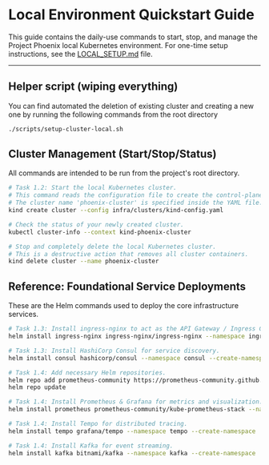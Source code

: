 # Local Environment Quickstart Guide

This guide contains the daily-use commands to start, stop, and manage the Project Phoenix local Kubernetes environment. For one-time setup instructions, see the [LOCAL\_SETUP.md](../LOCAL_SETUP.md) file.

-----
## Helper script (wiping everything)
You can find automated the deletion of existing cluster and creating a new one by running the following commands from the root directory
```bash
./scripts/setup-cluster-local.sh
```

## Cluster Management (Start/Stop/Status)

All commands are intended to be run from the project's root directory.

```bash
# Task 1.2: Start the local Kubernetes cluster.
# This command reads the configuration file to create the control-plane and worker nodes.
# The cluster name 'phoenix-cluster' is specified inside the YAML file.
kind create cluster --config infra/clusters/kind-config.yaml

# Check the status of your newly created cluster.
kubectl cluster-info --context kind-phoenix-cluster

# Stop and completely delete the local Kubernetes cluster.
# This is a destructive action that removes all cluster containers.
kind delete cluster --name phoenix-cluster
```

## Reference: Foundational Service Deployments

These are the Helm commands used to deploy the core infrastructure services.

```bash
# Task 1.3: Install ingress-nginx to act as the API Gateway / Ingress Controller.
helm install ingress-nginx ingress-nginx/ingress-nginx --namespace ingress-nginx --create-namespace

# Task 1.3: Install HashiCorp Consul for service discovery.
helm install consul hashicorp/consul --namespace consul --create-namespace --set server.replicas=3 --set ui.enabled=true

# Task 1.4: Add necessary Helm repositories.
helm repo add prometheus-community https://prometheus-community.github.io/helm-charts
helm repo update

# Task 1.4: Install Prometheus & Grafana for metrics and visualization.
helm install prometheus prometheus-community/kube-prometheus-stack --namespace prometheus --create-namespace

# Task 1.4: Install Tempo for distributed tracing.
helm install tempo grafana/tempo --namespace tempo --create-namespace

# Task 1.4: Install Kafka for event streaming.
helm install kafka bitnami/kafka --namespace kafka --create-namespace
```